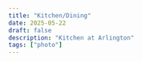 ```yaml
---
title: "Kitchen/Dining"
date: 2025-05-22
draft: false
description: "Kitchen at Arlington"
tags: ["photo"]
---
```

